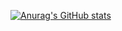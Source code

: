 [![Anurag's GitHub stats](https://github-readme-stats.vercel.app/api?username=anuraghazra)](https://github.com/Ryan4253)

